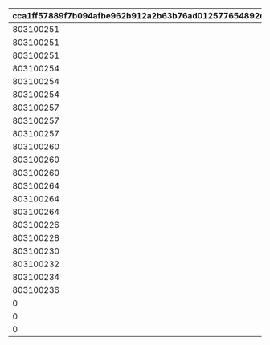 |cca1ff57889f7b094afbe962b912a2b63b76ad012577654892ebc9de0570288e|36943ab5e570b9386cd20eaf1cce3f2e76bb10d7021fcf8578f5256bcee728c4|07d96eadb34935b2fcd7fb580fd163bf1a2c379bfcfad78210aa3dea42275b22|a1a97aaf1ef4f676a45229aca4eb7a15c89fb3f679c19f7fa604c40ed5108c03|fe4ccb9e7605eb806b2dcc5e5945c153ffe84b6027b7426c8d1478d3cc528bfe|73664b1ae58d341f143741ba0c196ae7d8c27cd91250976ccdddcb076fbf2427|bdcdb9c6a2cb0566cfc5a84c94fe47f1584862b91123314bc4a46c20840b0705|0fb497de3d9e690efc9c2c70200000ebe4fb9f5b33debed34eb32d636fc5a7d6|551be962b6502bfc44366ae2f109eeb219f4830df635d20b4ad44d3143ed8cb5|ed1a5c2342ccb5dc8580b114d08290ac986abc9fb8bd886459c106b66824cee5|b0298618c3d0f5da4f857a777b788f82eda19858de75c7da309e57b2b8bbbc0d|8cf9ffe7e45345284dd2c791eb78cf5a776e4e95ad7f4996073c1bd5d63e1392|8f4a099e8c527ab61a3d69eb569692d370964d5d522b1ce79727d725eed25b03|cff8810a5f216e65a7e34b3e77e243241f5fbc0517204713aab565913d39512a|35729f1a597d861ed6e316bf321d580b1981e1212fd734c7b9e872e3a651f860|036f483ed6e9b84314e77eb837b5784197d60e7fc771509ea283bf5181a5e080|f0dfdefbb0a688fdcefe1b82656a8ec2b8ffbafc8c02536b7249df67fd153133|d7e58fe2e689946a2ae95e77738eacd6f0461e43bc1785bea2d12fc618557270|327e759d64b4b37c370527d1310b3cf0ff9890373133fb106a29f24100e19ff6|a2010a32a15106ceb520b9c85282c0ce5ac15d5ace8be3e454c8edc7b0801044|
| --- | --- | --- | --- | --- | --- | --- | --- | --- | --- | --- | --- | --- | --- | --- | --- | --- | --- | --- | --- |
|803100251|803100201|0|0|0|100|0|803100201|803100252|0|0|0|0|803100253|0|0|0|803100201|803100263|0|
|803100251|803100205|0|0|0|100|0|803100202|803100252|0|0|0|0|803100253|0|0|0|803100202|803100263|0|
|803100251|803100209|0|0|0|100|0|803100203|803100252|0|0|0|0|803100253|0|0|0|803100203|803100263|0|
|803100254|803100213|0|0|0|100|0|803100204|803100255|0|0|0|0|803100256|0|0|0|803100204|803100263|0|
|803100254|803100214|0|0|0|100|0|803100205|803100255|0|0|0|0|803100256|0|0|0|803100205|803100263|0|
|803100254|803100215|0|0|0|100|0|803100206|803100255|0|0|0|0|803100256|0|0|0|803100206|803100263|0|
|803100257|803100216|0|0|0|100|0|803100207|803100258|0|0|0|0|803100259|0|0|0|803100207|803100263|0|
|803100257|803100217|0|0|0|100|0|803100208|803100258|0|0|0|0|803100259|0|0|0|803100208|803100263|0|
|803100257|803100218|0|0|0|100|0|803100209|803100258|0|0|0|0|803100259|0|0|0|803100209|803100263|0|
|803100260|803100219|0|0|0|100|0|803100210|803100261|0|0|0|0|803100262|0|0|0|803100210|803100263|0|
|803100260|803100220|0|0|0|100|0|803100211|803100261|0|0|0|0|803100262|0|0|0|803100211|803100263|0|
|803100260|803100221|0|0|0|100|0|803100212|803100261|0|0|0|0|803100262|0|0|0|803100212|803100263|0|
|803100264|803100222|0|0|0|100|0|803100213|803100265|0|0|0|0|803100266|0|0|0|803100213|803100267|0|
|803100264|803100223|0|0|0|100|0|803100214|803100265|0|0|0|0|803100266|0|0|0|803100214|803100267|0|
|803100264|803100224|0|0|0|100|0|803100215|803100265|0|0|0|0|803100266|0|0|0|803100215|803100267|0|
|803100226|803100225|0|0|0|100|0|803100216|803100268|0|0|0|0|803100269|0|0|0|803100216|803100272|0|
|803100228|803100227|0|0|0|100|0|803100217|803100268|0|0|0|0|803100269|0|0|0|803100217|803100272|0|
|803100230|803100229|0|0|0|100|0|803100218|803100268|0|0|0|0|803100269|0|0|0|803100218|803100272|0|
|803100232|803100231|0|0|0|100|0|803100219|803100270|0|0|0|0|803100271|0|0|0|803100219|803100272|0|
|803100234|803100233|0|0|0|100|0|803100220|803100270|0|0|0|0|803100271|0|0|0|803100220|803100272|0|
|803100236|803100235|0|0|0|100|0|803100221|803100270|0|0|0|0|803100271|0|0|0|803100221|803100272|0|
|0|803100237|0|0|0|100|0|803100222|0|0|0|0|0|0|0|0|0|803100222|0|0|
|0|803100238|0|0|0|100|0|803100223|0|0|0|0|0|0|0|0|0|803100223|0|0|
|0|803100239|0|0|0|100|0|803100224|0|0|0|0|0|0|0|0|0|803100224|0|0|